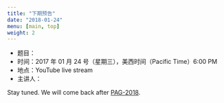 ```yaml
---
title: "下期预告"
date: "2018-01-24"
menu: [main, top]
weight: 2
---
```


- 题目：
- 时间：2017 年 01 月 24 号（星期三），美西时间（Pacific Time）6:00 PM
- 地点：YouTube live stream 
- 主讲人：

Stay tuned. We will come back after [PAG-2018](http://www.intlpag.org/).

